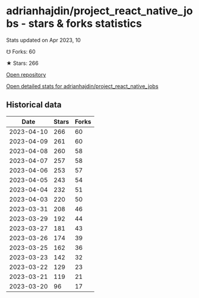 # adrianhajdin/project_react_native_jobs - stars & forks statistics

Stats updated on Apr 2023, 10

☋ Forks: 60

★ Stars: 266

[Open repository](https://github.com/adrianhajdin/project_react_native_jobs)

[Open detailed stats for adrianhajdin/project_react_native_jobs](https://reviewgithub.com/rep/adrianhajdin/project_react_native_jobs)

## Historical data
| Date | Stars | Forks |
|------|-------|-------|
| 2023-04-10 | 266 | 60 | 
| 2023-04-09 | 261 | 60 | 
| 2023-04-08 | 260 | 58 | 
| 2023-04-07 | 257 | 58 | 
| 2023-04-06 | 253 | 57 | 
| 2023-04-05 | 243 | 54 | 
| 2023-04-04 | 232 | 51 | 
| 2023-04-03 | 220 | 50 | 
| 2023-03-31 | 208 | 46 | 
| 2023-03-29 | 192 | 44 | 
| 2023-03-27 | 181 | 43 | 
| 2023-03-26 | 174 | 39 | 
| 2023-03-25 | 162 | 36 | 
| 2023-03-23 | 142 | 32 | 
| 2023-03-22 | 129 | 23 | 
| 2023-03-21 | 119 | 21 | 
| 2023-03-20 | 96 | 17 | 


